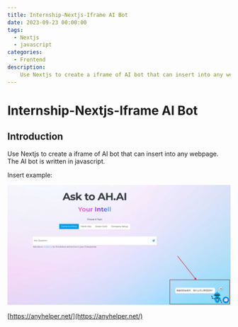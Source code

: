 ```yaml
---
title: Internship-Nextjs-Iframe AI Bot
date: 2023-09-23 00:00:00
tags:
  - Nextjs
  - javascript
categories:
  - Frontend
description: 
    Use Nextjs to create a iframe of AI bot that can insert into any webpage.
---
```


# Internship-Nextjs-Iframe AI Bot

## Introduction

Use Nextjs to create a iframe of AI bot that can insert into any webpage. The AI bot is written in javascript.

Insert example:

![alt text](/attachments/Internship-Nextjs-IframeAIBot/image.png)

[https://anyhelper.net/](https://anyhelper.net/)